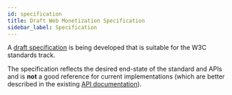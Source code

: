 ```yaml
---
id: specification
title: Draft Web Monetization Specification
sidebar_label: Specification
---
```


A [draft specification](/specification) is being developed that is
suitable for the W3C standards track.

The specification reflects the desired end-state of the standard and APIs and is
**not** a good reference for current implementations (which are better described
in the existing [API documentation](api.md)).
